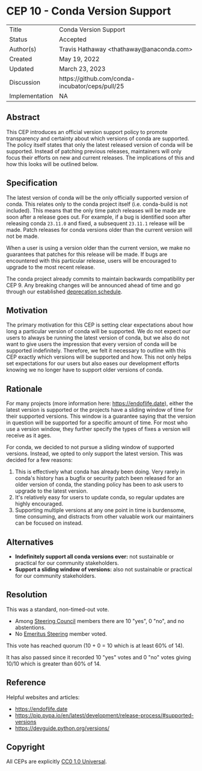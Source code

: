 # CEP 10 - Conda Version Support

<table>
<tr><td> Title </td><td> Conda Version Support </td>
<tr><td> Status </td><td> Accepted </td></tr>
<tr><td> Author(s) </td><td> Travis Hathaway &lt;thathaway@anaconda.com&gt;</td></tr>
<tr><td> Created </td><td> May 19, 2022</td></tr>
<tr><td> Updated </td><td> March 23, 2023</td></tr>
<tr><td> Discussion </td><td> https://github.com/conda-incubator/ceps/pull/25 </td></tr>
<tr><td> Implementation </td><td> NA </td></tr>
</table>

## Abstract

This CEP introduces an official version support policy to promote transparency and certainty
about which versions of conda are supported. The policy itself states that only the latest
released version of conda will be supported. Instead of patching previous releases, maintainers
will only focus their efforts on new and current releases. The implications of
this and how this looks will be outlined below.

## Specification

The latest version of conda will be the only officially supported version of conda. This relates
only to the conda project itself (i.e. conda-build is not included). This means that the only
time patch releases will be made are soon after a release goes out. For example, if a
bug is identified soon after releasing conda `23.11.0` and fixed, a subsequent `23.11.1`
release will be made. Patch releases for conda versions older than the current version
will not be made.

When a user is using a version older than the current version, we make no guarantees that
patches for this release will be made. If bugs are encountered with this particular release,
users will be encouraged to upgrade to the most recent release.

The conda project already commits to maintain backwards compatibility per CEP 9.
Any breaking changes will be announced ahead of time and go through our established
[deprecation schedule][deprecation-schedule].

## Motivation

The primary motivation for this CEP is setting clear expectations about how long
a particular version of conda will be supported. We do not expect our users to
always be running the latest version of conda, but we also do not want to give
users the impression that every version of conda will be supported indefinitely.
Therefore, we felt it necessary to outline with this CEP exactly which versions
will be supported and how. This not only helps set expectations for our users but
also eases our development efforts knowing we no longer have to support older versions
of conda.

## Rationale

For many projects (more information here: <https://endoflife.date>), either
the latest version is supported or the projects have a sliding window of time
for their supported versions. This window is a guarantee saying that the
version in question will be supported for a specific amount of time. For most who
use a version window, they further specify the types of fixes a version will receive
as it ages.

For conda, we decided to not pursue a sliding window of supported versions. Instead,
we opted to only support the latest version. This was decided for a few reasons:

1. This is effectively what conda has already been doing. Very rarely in conda's history has a bugfix or security patch been released for an older version of conda, the standing policy has been to ask users to upgrade to the latest version.
2. It's relatively easy for users to update conda, so regular updates are highly encouraged.
3. Supporting multiple versions at any one point in time is burdensome, time consuming, and distracts from other valuable work our maintainers can be focused on instead.

## Alternatives

- **Indefinitely support all conda versions ever:** not sustainable or practical for our community stakeholders.
- **Support a sliding window of versions:** also not sustainable or practical for our community stakeholders.

## Resolution

This was a standard, non-timed-out vote.

- Among [Steering Council](https://github.com/conda-incubator/governance/blob/99471e2e05151f44fe31696677d45b05a428ca66/steering.csv) members there are 10 "yes", 0 "no", and no abstentions.
- No [Emeritus Steering](https://github.com/conda-incubator/governance/blob/99471e2e05151f44fe31696677d45b05a428ca66/emeritus.csv) member voted.

This vote has reached quorum (10 + 0 = 10 which is at least 60% of 14).

It has also passed since it recorded 10 "yes" votes and 0 "no" votes giving 10/10 which is greater than 60% of 14.

## Reference

Helpful websites and articles:

- <https://endoflife.date>
- <https://pip.pypa.io/en/latest/development/release-process/#supported-versions>
- <https://devguide.python.org/versions/>

## Copyright

All CEPs are explicitly [CC0 1.0 Universal](https://creativecommons.org/publicdomain/zero/1.0/).

[deprecation-schedule]: https://github.com/conda-incubator/ceps/blob/main/cep-0009.md
